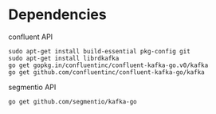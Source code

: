 # Dependencies

confluent API
```shell
sudo apt-get install build-essential pkg-config git
sudo apt-get install librdkafka
go get gopkg.in/confluentinc/confluent-kafka-go.v0/kafka
go get github.com/confluentinc/confluent-kafka-go/kafka
```

segmentio API
```shell
go get github.com/segmentio/kafka-go
```

